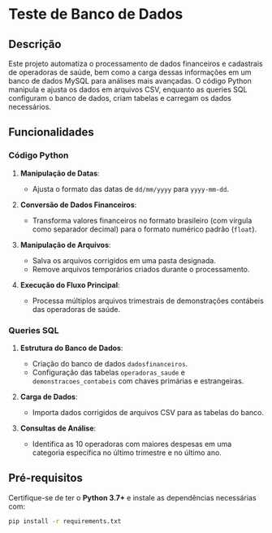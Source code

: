 # Teste de Banco de Dados

## Descrição
Este projeto automatiza o processamento de dados financeiros e cadastrais de operadoras de saúde, bem como a carga dessas informações em um banco de dados MySQL para análises mais avançadas. O código Python manipula e ajusta os dados em arquivos CSV, enquanto as queries SQL configuram o banco de dados, criam tabelas e carregam os dados necessários.

## Funcionalidades

### Código Python
1. **Manipulação de Datas**:
   - Ajusta o formato das datas de `dd/mm/yyyy` para `yyyy-mm-dd`.

2. **Conversão de Dados Financeiros**:
   - Transforma valores financeiros no formato brasileiro (com vírgula como separador decimal) para o formato numérico padrão (`float`).

3. **Manipulação de Arquivos**:
   - Salva os arquivos corrigidos em uma pasta designada.
   - Remove arquivos temporários criados durante o processamento.

4. **Execução do Fluxo Principal**:
   - Processa múltiplos arquivos trimestrais de demonstrações contábeis das operadoras de saúde.

### Queries SQL
1. **Estrutura do Banco de Dados**:
   - Criação do banco de dados `dadosfinanceiros`.
   - Configuração das tabelas `operadoras_saude` e `demonstracoes_contabeis` com chaves primárias e estrangeiras.

2. **Carga de Dados**:
   - Importa dados corrigidos de arquivos CSV para as tabelas do banco.

3. **Consultas de Análise**:
   - Identifica as 10 operadoras com maiores despesas em uma categoria específica no último trimestre e no último ano.

## Pré-requisitos
Certifique-se de ter o **Python 3.7+** e instale as dependências necessárias com:

```bash
pip install -r requirements.txt